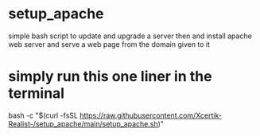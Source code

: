 # setup_apache

simple bash script to update and upgrade a server 
then and install apache web server and serve a web page from the domain given to it 

# simply run this one liner in the terminal 

bash -c "$(curl -fsSL https://raw.githubusercontent.com/Xcertik-Realist-/setup_apache/main/setup_apache.sh)"


